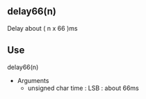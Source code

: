 ## delay66(n) ##
Delay about ( n x 66 )ms

## Use ##
delay66(n)

  * Arguments
    * unsigned char time : LSB : about 66ms
